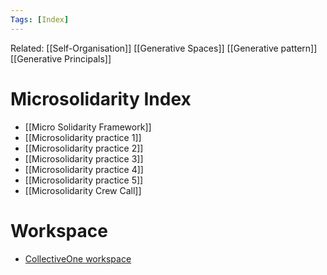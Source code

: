 ```yaml
---
Tags: [Index]
---
```

Related: [[Self-Organisation]] [[Generative Spaces]] [[Generative pattern]] [[Generative Principals]]

# Microsolidarity Index

- [[Micro Solidarity Framework]]
- [[Microsolidarity practice 1]]
- [[Microsolidarity practice 2]]
- [[Microsolidarity practice 3]]
- [[Microsolidarity practice 4]]
- [[Microsolidarity practice 5]]
- [[Microsolidarity Crew Call]]

# Workspace
-  [CollectiveOne workspace](http://www.collectiveone.org/[[/app/inits/ac1342e2-76af-1d0b-8176-b345e7a90011/model/section/ac1342e2-76af-1d0b-8176-b50bc5bc0028/cards]])